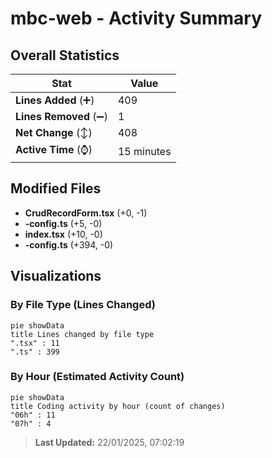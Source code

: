 # mbc-web - Activity Summary 

## Overall Statistics

| Stat                   | Value                                                             |
| ---------------------- | ----------------------------------------------------------------- |
| **Lines Added** (➕)   | 409                                          |
| **Lines Removed** (➖) | 1                                        |
| **Net Change** (↕)    | 408                |
| **Active Time** (⌚)   | 15 minutes |


## Modified Files
- **CrudRecordForm.tsx** (+0, -1)
- **-config.ts** (+5, -0)
- **index.tsx** (+10, -0)
- **-config.ts** (+394, -0)

## Visualizations

### By File Type (Lines Changed)

```mermaid
pie showData
title Lines changed by file type
".tsx" : 11
".ts" : 399
```

### By Hour (Estimated Activity Count)

```mermaid
pie showData
title Coding activity by hour (count of changes)
"06h" : 11
"07h" : 4
```


> **Last Updated:** 22/01/2025, 07:02:19